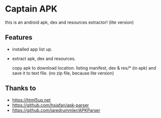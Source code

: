 # Captain APK

this is an android apk, dex and resources extractor! (lite version)

## Features

* installed app list up.
* extract apk, dex and resources. 

    copy apk to download location.
    listing manifest, dex & res/* (in apk) 
    and save it to text file. (no zip file, because lite version)

## Thanks to

* https://html5up.net 
* https://github.com/hsiafan/apk-parser 
* https://github.com/jaredrummler/APKParser 
